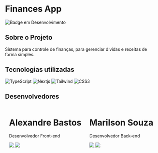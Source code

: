 # Finances App

![Badge em Desenvolvimento](http://img.shields.io/static/v1?label=STATUS&message=EM%20DESENVOLVIMENTO&color=GREEN&style=for-the-badge)

## Sobre o Projeto

Sistema para controle de finanças, para gerenciar dividas e receitas de forma simples.

## Tecnologias utilizadas

![TypeScript](https://img.shields.io/badge/TypeScript-087ecf?style=for-the-badge&logo=typescript&logoColor=white)
![Nextjs](https://img.shields.io/badge/next.js-000000?style=for-the-badge&logo=nextdotjs&logoColor=white)
![Tailwind](https://img.shields.io/badge/Tailwind_CSS-38B2AC?style=for-the-badge&logo=tailwind-css&logoColor=white)
![CSS3](https://img.shields.io/badge/CSS_3-264de4?&style=for-the-badge&logo=css3&logoColor=white)

## Desenvolvedores

<div style="display: flex;">
      <div style="display: flex; justify-content: space-around; width: 100%;">
        <div>
          <h1>Alexandre Bastos</h1>
          <p>Desenvolvedor Front-end</p>
          <div>
            <a href="https://www.linkedin.com/in/alexandr3-bastos/" target="_blank">
              <img
                src="https://img.shields.io/badge/-LinkedIn-%230077B5?style=for-the-badge&logo=linkedin&logoColor=white"
                target="_blank">
            </a>
            <a href="https://www.github.com/xand3" target="_blank">
              <img
                src="https://img.shields.io/badge/GitHub-100000?style=for-the-badge&logo=github&logoColor=white"
                target="_blank">
            </a>
          </div>
        </div>
        <div>
          <h1>Marilson Souza</h1>
          <p>Desenvolvedor Back-end</p>
          <div>
            <a href="https://www.linkedin.com/in/marilsonsouza/" target="_blank">
              <img
                src="https://img.shields.io/badge/-LinkedIn-%230077B5?style=for-the-badge&logo=linkedin&logoColor=white"
                target="_blank">
            </a>
            <a href="https://www.github.com/marilsonSouza" target="_blank">
              <img
                src="https://img.shields.io/badge/GitHub-100000?style=for-the-badge&logo=github&logoColor=white"
                target="_blank">
            </a>
          </div>
        </div>
      </div>

